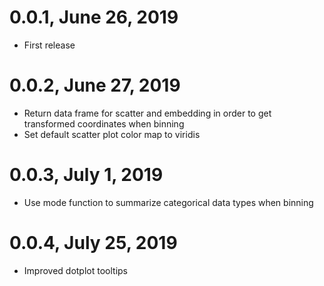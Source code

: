 # 0.0.1, June 26, 2019
- First release

# 0.0.2, June 27, 2019
- Return data frame for scatter and embedding in order to get transformed coordinates when binning
- Set default scatter plot color map to viridis

# 0.0.3, July 1, 2019
- Use mode function to summarize categorical data types when binning

# 0.0.4, July 25, 2019
- Improved dotplot tooltips
